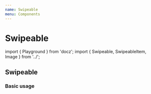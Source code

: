 ```yaml
---
name: Swipeable
menu: Components
---
```


# Swipeable

import { Playground } from 'docz'; import { Swipeable, SwipeableItem, Image } from '../';

## Swipeable

### Basic usage

